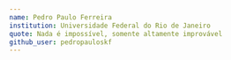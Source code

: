 ```yaml
---
name: Pedro Paulo Ferreira
institution: Universidade Federal do Rio de Janeiro
quote: Nada é impossível, somente altamente improvável
github_user: pedropauloskf
---
```

